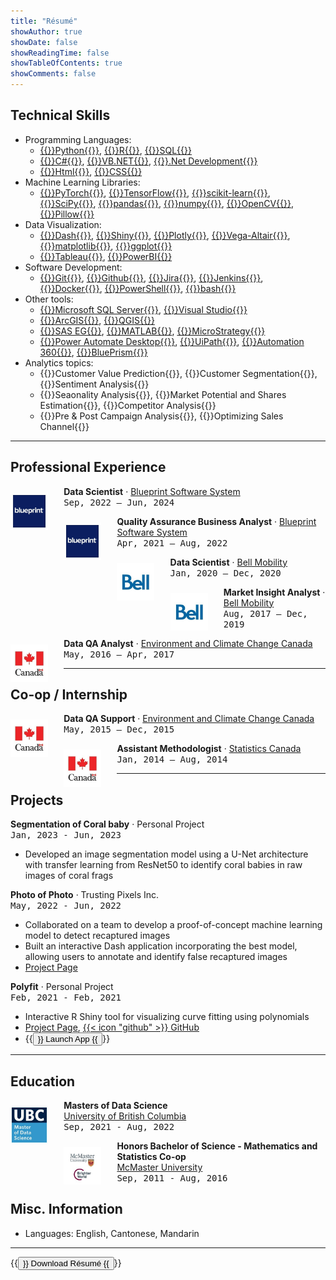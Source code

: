 ```yaml
---
title: "Résumé"
showAuthor: true
showDate: false
showReadingTime: false
showTableOfContents: true
showComments: false
---
```


## Technical Skills

* Programming Languages:
	* [{{<skills>}}Python{{</skills>}}](https://www.python.org/), [{{<skills>}}R{{</skills>}}](https://www.r-project.org/), [{{<skills>}}SQL{{</skills>}}](https://en.wikipedia.org/wiki/SQL)
	* [{{<skills>}}C#{{</skills>}}](https://en.wikipedia.org/wiki/C_Sharp_(programming_language)), [{{<skills>}}VB.NET{{</skills>}}](https://en.wikipedia.org/wiki/Visual_Basic_(.NET)), [{{<skills>}}.Net Development{{</skills>}}](https://dotnet.microsoft.com/en-us/learn/dotnet/what-is-dotnet)
	* [{{<skills>}}Html{{</skills>}}](https://www.w3schools.com/html/), [{{<skills>}}CSS{{</skills>}}](https://www.w3schools.com/css/)
* Machine Learning Libraries:
	* [{{<skills>}}PyTorch{{</skills>}}](https://pytorch.org/), [{{<skills>}}TensorFlow{{</skills>}}](https://www.tensorflow.org/), [{{<skills>}}scikit-learn{{</skills>}}](https://scikit-learn.org/stable/), [{{<skills>}}SciPy{{</skills>}}](https://scipy.org/), [{{<skills>}}pandas{{</skills>}}](https://pandas.pydata.org/), [{{<skills>}}numpy{{</skills>}}](https://numpy.org/), [{{<skills>}}OpenCV{{</skills>}}](https://opencv.org/), [{{<skills>}}Pillow{{</skills>}}](https://pillow.readthedocs.io/en/stable/)
* Data Visualization: 
	* [{{<skills>}}Dash{{</skills>}}](https://dash.plotly.com/), [{{<skills>}}Shiny{{</skills>}}](https://www.rstudio.com/products/shiny/), [{{<skills>}}Plotly{{</skills>}}](https://plotly.com/), [{{<skills>}}Vega-Altair{{</skills>}}](https://altair-viz.github.io/), [{{<skills>}}matplotlib{{</skills>}}](https://matplotlib.org/), [{{<skills>}}ggplot{{</skills>}}](https://ggplot2.tidyverse.org/index.html)
	* [{{<skills>}}Tableau{{</skills>}}](https://www.tableau.com/), [{{<skills>}}PowerBI{{</skills>}}](https://www.microsoft.com/en-ca/power-platform/products/power-bi/desktop)
* Software Development:
	* [{{<skills>}}Git{{</skills>}}](https://git-scm.com/), [{{<skills>}}Github{{</skills>}}](https://github.com/stevenlio88), [{{<skills>}}Jira{{</skills>}}](https://www.atlassian.com/software/jira), [{{<skills>}}Jenkins{{</skills>}}](https://www.jenkins.io/), [{{<skills>}}Docker{{</skills>}}](https://www.docker.com/), [{{<skills>}}PowerShell{{</skills>}}](https://learn.microsoft.com/en-us/powershell/), [{{<skills>}}bash{{</skills>}}](https://www.gnu.org/software/bash/)
* Other tools:
	* [{{<skills>}}Microsoft SQL Server{{</skills>}}](https://en.wikipedia.org/wiki/Microsoft_SQL_Server), [{{<skills>}}Visual Studio{{</skills>}}](https://visualstudio.microsoft.com/)
	* [{{<skills>}}ArcGIS{{</skills>}}](https://www.arcgis.com/index.html), [{{<skills>}}QGIS{{</skills>}}](https://www.qgis.org/en/site/)
	* [{{<skills>}}SAS EG{{</skills>}}](https://www.sas.com/en_ca/home.html), [{{<skills>}}MATLAB{{</skills>}}](https://www.mathworks.com/products/matlab.html), [{{<skills>}}MicroStrategy{{</skills>}}](https://www.microstrategy.com/)
	* [{{<skills>}}Power Automate Desktop{{</skills>}}](https://www.microsoft.com/en-ca/power-platform/products/power-automate), [{{<skills>}}UiPath{{</skills>}}](https://www.uipath.com/), [{{<skills>}}Automation 360{{</skills>}}](https://www.automationanywhere.com/products/automation-360), [{{<skills>}}BluePrism{{</skills>}}](https://www.blueprism.com/)
* Analytics topics:
	* {{<skills>}}Customer Value Prediction{{</skills>}}, {{<skills>}}Customer Segmentation{{</skills>}}, {{<skills>}}Sentiment Analysis{{</skills>}}
	* {{<skills>}}Seaonality Analysis{{</skills>}}, {{<skills>}}Market Potential and Shares Estimation{{</skills>}}, {{<skills>}}Competitor Analysis{{</skills>}}
	* {{<skills>}}Pre & Post Campaign Analysis{{</skills>}}, {{<skills>}}Optimizing Sales Channel{{</skills>}}
	
------

## Professional Experience

<img src="jobs/bp.jpeg" alt="Blueprint Software System" width="60px" class="rounded-md" style="float: left; margin: 10px 5% 0 0;" />

**Data Scientist** · [Blueprint Software System](https://www.blueprintsys.com/)<br>
<kbd>Sep, 2022 – Jun, 2024</kbd>


<img src="jobs/bp.jpeg" alt="Blueprint Software System" width="60px" class="rounded-md" style="float: left; margin: 10px 5% 0 0;" />

**Quality Assurance Business Analyst** · [Blueprint Software System](https://www.blueprintsys.com/)<br>
<kbd>Apr, 2021 – Aug, 2022</kbd>


<img src="jobs/bell.jpeg" alt="Bell Mobility" width="60px" class="rounded-md" style="float: left; margin: 10px 5% 0 0;" />

**Data Scientist** · [Bell Mobility](https://www.bell.ca/Mobility/)<br>
<kbd>Jan, 2020 – Dec, 2020</kbd>


<img src="jobs/bell.jpeg" alt="Bell Mobility" width="60px" class="rounded-md" style="float: left; margin: 10px 5% 0 0;" />

**Market Insight Analyst** · [Bell Mobility](https://www.bell.ca/Mobility/)<br>
<kbd>Aug, 2017 – Dec, 2019</kbd>


<img src="jobs/ecc.jpeg" alt="Environment Canada" width="60px" class="rounded-md" style="float: left; margin: 10px 5% 0 0;" />

**Data QA Analyst** · [Environment and Climate Change Canada](https://weather.gc.ca/canada_e.html)<br>
<kbd>May, 2016 – Apr, 2017</kbd>


------

## Co-op / Internship

<img src="jobs/ecc.jpeg" alt="Environment Canada" width="60px" class="rounded-md" style="float: left; margin: 10px 5% 0 0;" />

**Data QA Support** · [Environment and Climate Change Canada](https://weather.gc.ca/canada_e.html)</a><br>
<kbd>May, 2015 – Dec, 2015</kbd>


<img src="jobs/sc.jpeg" alt="Statistics Canada" width="60px" class="rounded-md" style="float: left; margin: 10px 5% 0 0;" />

**Assistant Methodologist** · [Statistics Canada](https://www.statcan.gc.ca/en/start)</a><br>
<kbd>Jan, 2014 – Aug, 2014</kbd>

------

## Projects

**Segmentation of Coral baby** · Personal Project<br>
<kbd>Jan, 2023 - Jun, 2023</kbd>

* Developed an image segmentation model using a U-Net architecture with transfer learning from ResNet50 to identify coral babies in raw images of coral frags


**Photo of Photo** · Trusting Pixels Inc.<br>
<kbd>May, 2022 - Jun, 2022</kbd>

* Collaborated on a team to develop a proof-of-concept machine learning model to detect recaptured images
* Built an interactive Dash application incorporating the best model, allowing users to annotate and identify false recaptured images
* [Project Page](/projects/photo_photo)

**Polyfit** · Personal Project<br>
<kbd>Feb, 2021 - Feb, 2021</kbd>
* Interactive R Shiny tool for visualizing curve fitting using polynomials
* [Project Page](/projects/polyfit), [{{< icon "github" >}} GitHub](https://github.com/stevenlio88/Polyfit)
* {{<button href="http://stevenlio.shinyapps.io/polyfit" target="_self">}}
Launch App
{{</button>}}

------

## Education

<img src="jobs/ubc.jpeg" alt="UBC" width="60px" class="rounded-md" style="float: left; margin: 10px 5% 0 0;" />

**Masters of Data Science**<br>
<a href="https://masterdatascience.ubc.ca/">University of British Columbia</a><br>
<kbd>Sep, 2021 - Aug, 2022</kbd>


<img src="jobs/mc.jpeg" alt="McMaster" width="60px" class="rounded-md" style="float: left; margin: 10px 5% 0 0;" />

**Honors Bachelor of Science - Mathematics and Statistics Co-op**<br>
<a href="https://scce.science.mcmaster.ca/">McMaster University</a><br>
<kbd>Sep, 2011 - Aug, 2016</kbd>


## Misc. Information

* Languages: English, Cantonese, Mandarin

------

{{<button href="Steven_Lio_Resume.pdf" target="_self">}}
Download Résumé
{{</button>}}